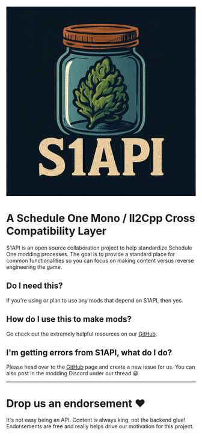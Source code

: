![logo](https://github.com/KaBooMa/S1API/blob/stable/Public/logo.png?raw=true)

# A Schedule One Mono / Il2Cpp Cross Compatibility Layer
S1API is an open source collaboration project to help standardize Schedule One modding processes.
The goal is to provide a standard place for common functionalities so you can focus on making content versus reverse engineering the game.

## Do I need this?
If you're using or plan to use any mods that depend on S1API, then yes. 

## How do I use this to make mods?
Go check out the extremely helpful resources on our [GitHub](https://github.com/KaBooMa/S1API).

## I'm getting errors from S1API, what do I do?
Please head over to the [GitHub](https://github.com/KaBooMa/S1API) page and create a new issue for us.
You can also post in the modding Discord under our thread 😀.

___

# Drop us an endorsement ❤️

It's not easy being an API. Content is always king, not the backend glue! 
Endorsements are free and really helps drive our motivation for this project.